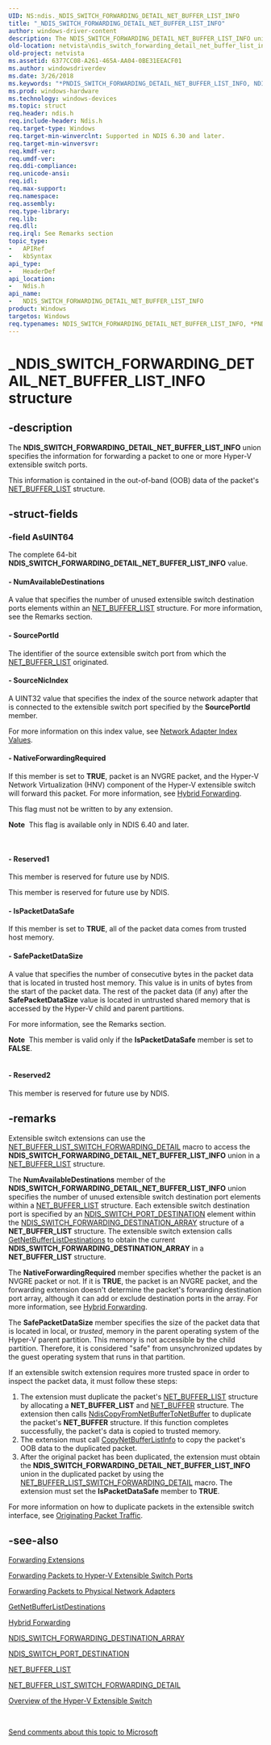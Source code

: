 ```yaml
---
UID: NS:ndis._NDIS_SWITCH_FORWARDING_DETAIL_NET_BUFFER_LIST_INFO
title: "_NDIS_SWITCH_FORWARDING_DETAIL_NET_BUFFER_LIST_INFO"
author: windows-driver-content
description: The NDIS_SWITCH_FORWARDING_DETAIL_NET_BUFFER_LIST_INFO union specifies the information for forwarding a packet to one or more Hyper-V extensible switch ports.
old-location: netvista\ndis_switch_forwarding_detail_net_buffer_list_info.htm
old-project: netvista
ms.assetid: 6377CC08-A261-465A-AA04-0BE31EEACF01
ms.author: windowsdriverdev
ms.date: 3/26/2018
ms.keywords: "*PNDIS_SWITCH_FORWARDING_DETAIL_NET_BUFFER_LIST_INFO, NDIS_SWITCH_FORWARDING_DETAIL_NET_BUFFER_LIST_INFO, NDIS_SWITCH_FORWARDING_DETAIL_NET_BUFFER_LIST_INFO union [Network Drivers Starting with Windows Vista], PNDIS_SWITCH_FORWARDING_DETAIL_NET_BUFFER_LIST_INFO, PNDIS_SWITCH_FORWARDING_DETAIL_NET_BUFFER_LIST_INFO union pointer [Network Drivers Starting with Windows Vista], _NDIS_SWITCH_FORWARDING_DETAIL_NET_BUFFER_LIST_INFO, ndis/NDIS_SWITCH_FORWARDING_DETAIL_NET_BUFFER_LIST_INFO, ndis/PNDIS_SWITCH_FORWARDING_DETAIL_NET_BUFFER_LIST_INFO, netvista.ndis_switch_forwarding_detail_net_buffer_list_info"
ms.prod: windows-hardware
ms.technology: windows-devices
ms.topic: struct
req.header: ndis.h
req.include-header: Ndis.h
req.target-type: Windows
req.target-min-winverclnt: Supported in NDIS 6.30 and later.
req.target-min-winversvr: 
req.kmdf-ver: 
req.umdf-ver: 
req.ddi-compliance: 
req.unicode-ansi: 
req.idl: 
req.max-support: 
req.namespace: 
req.assembly: 
req.type-library: 
req.lib: 
req.dll: 
req.irql: See Remarks section
topic_type:
-	APIRef
-	kbSyntax
api_type:
-	HeaderDef
api_location:
-	Ndis.h
api_name:
-	NDIS_SWITCH_FORWARDING_DETAIL_NET_BUFFER_LIST_INFO
product: Windows
targetos: Windows
req.typenames: NDIS_SWITCH_FORWARDING_DETAIL_NET_BUFFER_LIST_INFO, *PNDIS_SWITCH_FORWARDING_DETAIL_NET_BUFFER_LIST_INFO
---
```


# _NDIS_SWITCH_FORWARDING_DETAIL_NET_BUFFER_LIST_INFO structure


## -description



The <b>NDIS_SWITCH_FORWARDING_DETAIL_NET_BUFFER_LIST_INFO</b> union specifies the information for forwarding a packet to one or more Hyper-V extensible switch ports. 

This information is contained in the out-of-band (OOB) data of the packet's  <a href="https://msdn.microsoft.com/library/windows/hardware/ff568388">NET_BUFFER_LIST</a> structure.




## -struct-fields




### -field AsUINT64

The complete 64-bit <b>NDIS_SWITCH_FORWARDING_DETAIL_NET_BUFFER_LIST_INFO</b> value.




#### - NumAvailableDestinations

A value that specifies the number of unused extensible switch destination ports elements within an <a href="https://msdn.microsoft.com/library/windows/hardware/ff568388">NET_BUFFER_LIST</a> structure. For more information, see the Remarks section.


#### - SourcePortId

The identifier of the source extensible switch port from which the <a href="https://msdn.microsoft.com/library/windows/hardware/ff568388">NET_BUFFER_LIST</a> originated. 


#### - SourceNicIndex

A UINT32 value that specifies the index of the source network adapter that is connected to the extensible switch port specified by the <b>SourcePortId</b> member.

For more information on this index value, see <a href="https://msdn.microsoft.com/969333DA-0282-474B-8D56-72CD623C5329">Network Adapter Index Values</a>.


#### - NativeForwardingRequired

If this member is set to <b>TRUE</b>, packet is an NVGRE packet, and the Hyper-V Network Virtualization (HNV) component of the Hyper-V extensible switch will forward this packet. For more information, see <a href="https://docs.microsoft.com/en-us/windows-hardware/drivers/network/hybrid-forwarding">Hybrid Forwarding</a>.

This flag must not be written to by any extension.<div class="alert"><b>Note</b>  This flag is available only in NDIS 6.40 and later.</div>
<div> </div>



#### - Reserved1

This member is reserved for future use by NDIS.

This member is reserved for future use by NDIS.


#### - IsPacketDataSafe

If this member is set to <b>TRUE</b>, all of the packet data comes from trusted
    host memory. 



#### - SafePacketDataSize

A value that specifies the number of consecutive bytes in the packet data that is located in  trusted host memory. This value is in units of bytes from the start of the packet data. The rest of the packet data (if any) after the <b>SafePacketDataSize</b> value is located in untrusted
    shared memory that is accessed by the Hyper-V child and parent partitions.


For more information, see the Remarks section.

<div class="alert"><b>Note</b>  This member is valid only if the <b>IsPacketDataSafe</b> member is set to <b>FALSE</b>.</div>
<div> </div>

#### - Reserved2

This member is reserved for future use by NDIS.


## -remarks



Extensible switch extensions can use the <a href="https://msdn.microsoft.com/library/windows/hardware/hh598259">NET_BUFFER_LIST_SWITCH_FORWARDING_DETAIL</a> macro to access the <b>NDIS_SWITCH_FORWARDING_DETAIL_NET_BUFFER_LIST_INFO</b> union in a <a href="https://msdn.microsoft.com/library/windows/hardware/ff568388">NET_BUFFER_LIST</a> structure.

The <b>NumAvailableDestinations</b> member of the <b>NDIS_SWITCH_FORWARDING_DETAIL_NET_BUFFER_LIST_INFO</b> union specifies the number of unused extensible switch destination port elements within a <a href="https://msdn.microsoft.com/library/windows/hardware/ff568388">NET_BUFFER_LIST</a> structure. Each extensible switch destination port is specified by an <a href="https://msdn.microsoft.com/library/windows/hardware/hh598224">NDIS_SWITCH_PORT_DESTINATION</a> element within the <a href="https://msdn.microsoft.com/library/windows/hardware/hh598210">NDIS_SWITCH_FORWARDING_DESTINATION_ARRAY</a> structure of a <b>NET_BUFFER_LIST</b> structure. The extensible switch extension calls <a href="https://msdn.microsoft.com/55B5C0B4-5359-410B-9110-79EDDBA3010C">GetNetBufferListDestinations</a> to obtain the current <b>NDIS_SWITCH_FORWARDING_DESTINATION_ARRAY</b> in a <b>NET_BUFFER_LIST</b> structure.

The <b>NativeForwardingRequired</b> member specifies whether the packet is an NVGRE packet or not. If it is <b>TRUE</b>, the packet is an NVGRE packet, and the forwarding extension doesn't determine the packet's forwarding destination port array, although it can add or exclude destination ports in the array. For more information, see <a href="https://docs.microsoft.com/en-us/windows-hardware/drivers/network/hybrid-forwarding">Hybrid Forwarding</a>.

The <b>SafePacketDataSize</b> member specifies the size of the packet data that is located in local, or <i>trusted</i>, memory in the parent operating system of the Hyper-V parent partition. This memory is not accessible by the child partition. Therefore, it  is considered "safe" from unsynchronized updates by the guest operating system that runs in that partition. 

If an extensible switch extension requires more trusted space in order to inspect the packet data, it must follow these steps:

<ol>
<li>
The extension must duplicate the packet's <a href="https://msdn.microsoft.com/library/windows/hardware/ff568388">NET_BUFFER_LIST</a> structure by allocating  a <b>NET_BUFFER_LIST</b> and <a href="https://msdn.microsoft.com/library/windows/hardware/ff568376">NET_BUFFER</a> structure. The extension then calls <a href="https://msdn.microsoft.com/library/windows/hardware/ff561718">NdisCopyFromNetBufferToNetBuffer</a> to duplicate the packet's <b>NET_BUFFER</b> structure. If this function completes successfully, the packet's data is copied to trusted memory.

</li>
<li>
The extension must call <a href="https://msdn.microsoft.com/5CC345FA-C3EF-4122-8E9C-6EA27B20DD5A">CopyNetBufferListInfo</a> to copy the packet's OOB data to the duplicated packet.

</li>
<li>
After the original packet has been duplicated, the extension must obtain the <b>NDIS_SWITCH_FORWARDING_DETAIL_NET_BUFFER_LIST_INFO</b> union in the duplicated packet by using the <a href="https://msdn.microsoft.com/library/windows/hardware/hh598259">NET_BUFFER_LIST_SWITCH_FORWARDING_DETAIL</a> macro. The extension must set the <b>IsPacketDataSafe</b> member to <b>TRUE</b>.

</li>
</ol>
For more information on how to duplicate packets in the extensible switch interface, see <a href="https://msdn.microsoft.com/613C7E82-387D-47AE-A699-A799087D3C1D">Originating Packet Traffic</a>.




## -see-also




<b></b>



<a href="https://msdn.microsoft.com/7ABBB3F3-66F5-4651-8A5A-94940F3FD82D">Forwarding Extensions</a>



<a href="https://msdn.microsoft.com/C8DA9064-21EE-45F4-BE6D-D24851C5480B">Forwarding Packets to Hyper-V Extensible Switch Ports</a>



<a href="https://msdn.microsoft.com/14A78DB2-6643-471D-97B9-4D8524EC3E73">Forwarding Packets to Physical Network Adapters</a>



<a href="https://msdn.microsoft.com/55B5C0B4-5359-410B-9110-79EDDBA3010C">GetNetBufferListDestinations</a>



<a href="https://docs.microsoft.com/en-us/windows-hardware/drivers/network/hybrid-forwarding">Hybrid Forwarding</a>



<a href="https://msdn.microsoft.com/library/windows/hardware/hh598210">NDIS_SWITCH_FORWARDING_DESTINATION_ARRAY</a>



<a href="https://msdn.microsoft.com/library/windows/hardware/hh598224">NDIS_SWITCH_PORT_DESTINATION</a>



<a href="https://msdn.microsoft.com/library/windows/hardware/ff568388">NET_BUFFER_LIST</a>



<a href="https://msdn.microsoft.com/library/windows/hardware/hh598259">NET_BUFFER_LIST_SWITCH_FORWARDING_DETAIL</a>



<a href="https://msdn.microsoft.com/78181C72-FBFD-4860-A664-C297997D780F">Overview of the Hyper-V Extensible Switch</a>
 

 

<a href="mailto:wsddocfb@microsoft.com?subject=Documentation%20feedback [netvista\netvista]:%20NDIS_SWITCH_FORWARDING_DETAIL_NET_BUFFER_LIST_INFO union%20 RELEASE:%20(3/26/2018)&amp;body=%0A%0APRIVACY STATEMENT%0A%0AWe use your feedback to improve the documentation. We don't use your email address for any other purpose, and we'll remove your email address from our system after the issue that you're reporting is fixed. While we're working to fix this issue, we might send you an email message to ask for more info. Later, we might also send you an email message to let you know that we've addressed your feedback.%0A%0AFor more info about Microsoft's privacy policy, see http://privacy.microsoft.com/en-us/default.aspx." title="Send comments about this topic to Microsoft">Send comments about this topic to Microsoft</a>

